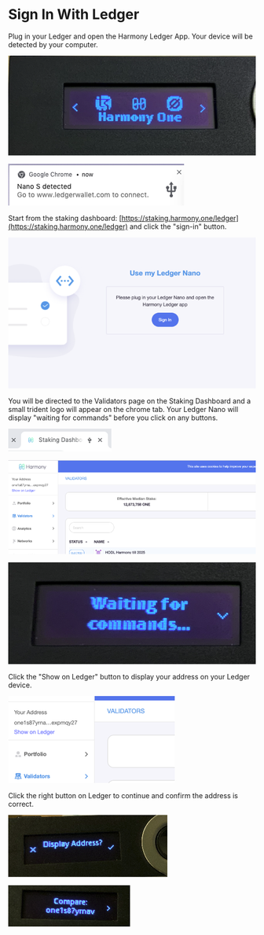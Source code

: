 # Sign In With Ledger

Plug in your Ledger and open the Harmony Ledger App. Your device will be detected by your computer.

![](../../../.gitbook/assets/image%20%28158%29.png)

![](../../../.gitbook/assets/image%20%28102%29.png)

Start from the staking dashboard: [https://staking.harmony.one/ledger](https://staking.harmony.one/ledger)  and click the "sign-in" button.

![](../../../.gitbook/assets/image%20%2835%29.png)

You will be directed to the Validators page on the Staking Dashboard and a small trident logo will appear on the chrome tab. Your Ledger Nano will display "waiting for commands" before you click on any buttons.

![](../../../.gitbook/assets/image%20%28131%29.png)

![](../../../.gitbook/assets/image%20%2832%29.png)

![](../../../.gitbook/assets/image%20%284%29.png)

Click the "Show on Ledger" button to display your address on your Ledger device.

![](../../../.gitbook/assets/image%20%28111%29.png)

Click the right button on Ledger to continue and confirm the address is correct.

![](../../../.gitbook/assets/image%20%28103%29.png)

![](../../../.gitbook/assets/image%20%28112%29.png)

